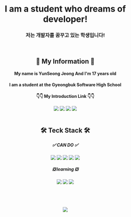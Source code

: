<h1 align="center">I am a student who dreams of developer!</h1>
<h3 align="center">저는 개발자를 꿈꾸고 있는 학생입니다!</h3>
<br>
<h2 align="center">📜 My Information 📜</h2>
<div align="center">
  <h4>My name is YunSeong Jeong And I'm 17 years old </h4>  
  <h4>I am a student at the Gyeongbuk Software High School</h4>
  <h4>👇👇 My Introduction Link 👇👇</h4>
  <a href="https://www.instagram.com/itsyunsung" target="_blank"><img src="https://img.shields.io/badge/Instagram-E4405F?style=flat&logo=Instagram&logoColor=white"/></a>
  <a href="https://discord.com/users/839504073304440862" target="_blank"><img src="https://img.shields.io/badge/Discord-5865F2?style=flat&logo=Discord&logoColor=white"/></a>
  <a href=https://itsyunsung.notion.site/ff1faa4c751545c9afd1620d37b87142?v=fb52d2733834448ba3c657c814eabc60&pvs=4" target="_blank"><img src="https://img.shields.io/badge/Notion-000000?style=flat&logo=Notion&logoColor=white"/></a>
  <a href="https://github.com/Yunseong-kr" target="_blank"><img src="https://img.shields.io/badge/Github-181717?style=flat&logo=GitHub&logoColor=white"/></a>
</div>

<br>

<h2 align="center">🛠️ Teck Stack 🛠️</h2>
<div align="center">
  <h5>✅ CAN DO ✅</h5>
  <img src="https://img.shields.io/badge/Python-3776AB?style=flat&logo=Python&logoColor=white"/>
  <img src="https://img.shields.io/badge/Java-F44336?style=flat&logo=OpenJDK&logoColor=white"/>
  <img src="https://img.shields.io/badge/C-A8B9CC?style=flat&logo=C&logoColor=white"/>
  <img src="https://img.shields.io/badge/html-E34F26?style=flat&logo=HTML5&logoColor=white"/>
  <img src="https://img.shields.io/badge/CSS-1572B6?style=flat&logo=CSS3&logoColor=white"/>
<br>
  <h5>❎ learning ❎</h5>
  <img src="https://img.shields.io/badge/C%23-239120?style=flat&logo=C Sharp&logoColor=white"/>
  <img src="https://img.shields.io/badge/Spring-6DB33F?style=flat&logo=spring&logoColor=white"/>
  <img src="https://img.shields.io/badge/MySQL-4479A1?style=flat&logo=mysql&logoColor=white"/>

</div>

<br>
<h1> </h1>

<div align="center">
<br>
<img src="https://github-readme-stats.vercel.app/api?username=YunSeong-kr&theme=dark&show_icons=true" >
</div>
<h1> </h1>
